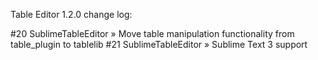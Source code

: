 Table Editor 1.2.0 change log:

#20	SublimeTableEditor » Move table manipulation functionality from table_plugin to tablelib
#21 SublimeTableEditor » Sublime Text 3 support
